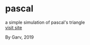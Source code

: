 # pascal
a simple simulation of pascal's triangle  
[visit site](https://refusscrimingour.github.io/pascal/)  
  
By Garv, 2019
